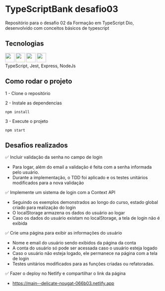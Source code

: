 # TypeScriptBank desafio03

Repositório para o desafio 02 da Formação em TypeScript Dio, desenvolvido com conceitos básicos de typescript

## Tecnologias

<img width='30px' src="https://cdn.jsdelivr.net/gh/devicons/devicon/icons/typescript/typescript-original.svg" /> <img width='30px' src="https://cdn.jsdelivr.net/gh/devicons/devicon/icons/jest/jest-plain.svg" /> <img width='30px' src="https://cdn.jsdelivr.net/gh/devicons/devicon/icons/express/express-original.svg" /> <img width='30px' src="https://cdn.jsdelivr.net/gh/devicons/devicon/icons/nodejs/nodejs-original.svg" />
           <br> TypeScript, Jest, Express, NodeJs
          

## Como rodar o projeto

1 - Clone o repositório

2 - Instale as dependencias

```
npm install
```

3 - Execute o projeto

```
npm start
```


## Desafios realizados
✅ Incluir validação da senha no campo de login

* Para logar, além do email a validação é feita com a senha informada pelo usuário.
* Durante a implementação, o TDD foi aplicado e os testes unitários modificados para a nova validação

✅ Implemente um sistema de login com a Context API

* Seguindo os exemplos demonstrados ao longo do curso, estado global criado para realização do login
* O localStorage armazena os dados do usuário ao logar
* Caso os dados do usuário existam no localStorage, a tela de login não é exibida

✅ Crie uma página para exibir as informações do usuário

* Nome e email do usuário sendo exibidos da página da conta
* A conta do usuário só pode ser acessada caso o usuário esteja logado
* Caso o usuário não esteja logado, ele permanece na página com a tela de login
* Testes unitários modificados para as funções criadas ou refatoradas.

✅ Fazer o deploy no Netlify e compartilhar o link da página
* https://main--delicate-nougat-066b03.netlify.app
